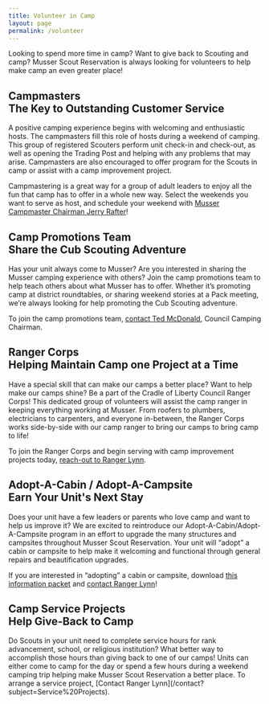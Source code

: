 ```yaml
---
title: Volunteer in Camp
layout: page
permalink: /volunteer
---
```


Looking to spend more time in camp? Want to give back to Scouting and camp? Musser Scout Reservation is always looking for volunteers to help make camp an even greater place!

<h2>Campmasters <div class="h5">The Key to Outstanding Customer Service</div></h2>
A positive camping experience begins with welcoming and enthusiastic hosts. The campmasters fill this role of hosts during a weekend of camping. This group of registered Scouters perform unit check-in and check-out, as well as opening the Trading Post and helping with any problems that may arise. Campmasters are also encouraged to offer program for the Scouts in camp or assist with a camp improvement project.

Campmastering is a great way for a group of adult leaders to enjoy all the fun that camp has to offer in a whole new way. Select the weekends you want to serve as host, and schedule your weekend with [Musser Campmaster Chairman Jerry Rafter](/contact?subject=Campmaster)!

<h2>Camp Promotions Team <div class="h5">Share the Cub Scouting Adventure</div></h2>
Has your unit always come to Musser? Are you interested in sharing the Musser camping experience with others? Join the camp promotions team to help teach others about what Musser has to offer. Whether it’s promoting camp at district roundtables, or sharing weekend stories at a Pack meeting, we’re always looking for help promoting the Cub Scouting adventure.  
 
To join the camp promotions team, [contact Ted McDonald](/contact?subject=Camp%20Promotions), Council Camping Chairman.


<h2>Ranger Corps<div class="h5">Helping Maintain Camp one Project at a Time</div></h2>
Have a special skill that can make our camps a better place? Want to help make our camps shine? Be a part of the Cradle of Liberty Council Ranger Corps! This dedicated group of volunteers will assist the camp ranger in keeping everything working at Musser. From roofers to plumbers, electricians to carpenters, and everyone in-between, the Ranger Corps works side-by-side with our camp ranger to bring our camps to bring camp to life!

To join the Ranger Corps and begin serving with camp improvement projects today, [reach-out to Ranger Lynn](/contact?subject=RangerCorps).

<h2>Adopt-A-Cabin / Adopt-A-Campsite <div class="h5">Earn Your Unit's Next Stay</div></h2>
Does your unit have a few leaders or parents who love camp and want to help us improve it? We are excited to reintroduce our Adopt-A-Cabin/Adopt-A-Campsite program in an effort to upgrade the many structures and campsites throughout Musser Scout Reservation. Your unit will “adopt” a cabin or campsite to help make it welcoming and functional through general repairs and beautification upgrades. 

If you are interested in “adopting” a cabin or campsite, download [this information packet](/files/Adopt_A_Cabin_Campsite.pdf) and [contact Ranger Lynn](contact?subject=Adopt-A-Cabin)!

<h2>Camp Service Projects <div class="h5">Help Give-Back to Camp</div></h2>
Do Scouts in your unit need to complete service hours for rank advancement, school, or religious institution? What better way to accomplish those hours than giving back to one of our camps! Units can either come to camp for the day or spend a few hours during a weekend camping trip helping make Musser Scout Reservation a better place. To arrange a service project, [Contact Ranger Lynn](/contact?subject=Service%20Projects).

